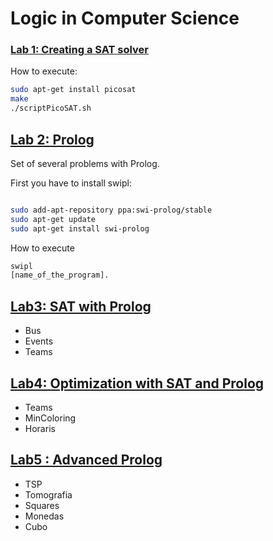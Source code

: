 # Logic in Computer Science 

### [Lab 1: Creating a SAT solver](https://github.com/adriacabeza/LI/tree/master/Lab1)

How to execute:

```bash
sudo apt-get install picosat
make
./scriptPicoSAT.sh
```

## [Lab 2: Prolog](https://github.com/adriacabeza/LI/tree/master/Lab2)

Set of several problems with Prolog.


First you have to install swipl:

```bash 

sudo add-apt-repository ppa:swi-prolog/stable
sudo apt-get update
sudo apt-get install swi-prolog
```

How to execute
```bash
swipl
[name_of_the_program].
```

## [Lab3: SAT with Prolog](https://github.com/adriacabeza/LI/tree/master/Lab3)

- Bus
- Events
- Teams

## [Lab4: Optimization with SAT and Prolog](https://github.com/adriacabeza/LI/tree/master/Lab4)
- Teams 
- MinColoring
- Horaris


## [Lab5 : Advanced Prolog](https://github.com/adriacabeza/LI/tree/master/PrologAvanzado)
- TSP
- Tomografia
- Squares
- Monedas
- Cubo

